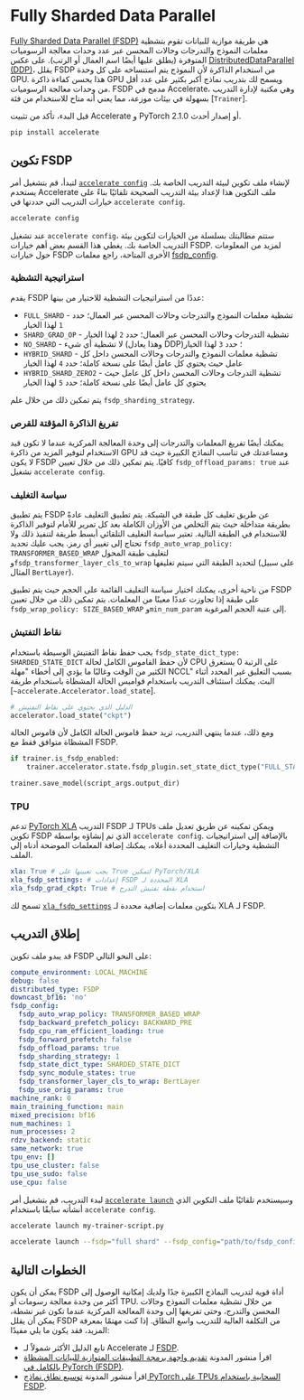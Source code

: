 # Fully Sharded Data Parallel

[Fully Sharded Data Parallel (FSDP)](https://pytorch.org/blog/introducing-pytorch-fully-sharded-data-parallel-api/) هي طريقة موازية للبيانات تقوم بتشظية معلمات النموذج والتدرجات وحالات المحسن عبر عدد وحدات معالجة الرسوميات المتوفرة (يطلق عليها أيضًا اسم العمال أو الرتب). على عكس [DistributedDataParallel (DDP)](https://pytorch.org/docs/stable/generated/torch.nn.parallel.DistributedDataParallel.html)، يقلل FSDP من استخدام الذاكرة لأن النموذج يتم استنساخه على كل وحدة GPU. هذا يحسن كفاءة ذاكرة GPU ويسمح لك بتدريب نماذج أكبر بكثير على عدد أقل من وحدات معالجة الرسوميات. FSDP مدمج في Accelerate، وهي مكتبة لإدارة التدريب بسهولة في بيئات موزعة، مما يعني أنه متاح للاستخدام من فئة [`Trainer`].

قبل البدء، تأكد من تثبيت Accelerate و PyTorch 2.1.0 أو إصدار أحدث.

```bash
pip install accelerate
```

## تكوين FSDP

لتبدأ، قم بتشغيل أمر [`accelerate config`](https://huggingface.co/docs/accelerate/package_reference/cli#accelerate-config) لإنشاء ملف تكوين لبيئة التدريب الخاصة بك. يستخدم Accelerate ملف التكوين هذا لإعداد بيئة التدريب الصحيحة تلقائيًا بناءً على خيارات التدريب التي حددتها في `accelerate config`.

```bash
accelerate config
```

عند تشغيل `accelerate config`، ستتم مطالبتك بسلسلة من الخيارات لتكوين بيئة التدريب الخاصة بك. يغطي هذا القسم بعض أهم خيارات FSDP. لمزيد من المعلومات حول خيارات FSDP الأخرى المتاحة، راجع معلمات [fsdp_config](https://huggingface.co/docs/transformers/main_classes/trainer#transformers.TrainingArguments.fsdp_config).

### استراتيجية التشظية

يقدم FSDP عددًا من استراتيجيات التشظية للاختيار من بينها:

* `FULL_SHARD` - تشظية معلمات النموذج والتدرجات وحالات المحسن عبر العمال؛ حدد `1` لهذا الخيار
* `SHARD_GRAD_OP` - تشظية التدرجات وحالات المحسن عبر العمال؛ حدد `2` لهذا الخيار
* `NO_SHARD` - لا تشظية أي شيء (وهذا يعادل DDP)؛ حدد `3` لهذا الخيار
* `HYBRID_SHARD` - تشظية معلمات النموذج والتدرجات وحالات المحسن داخل كل عامل حيث يحتوي كل عامل أيضًا على نسخة كاملة؛ حدد `4` لهذا الخيار
* `HYBRID_SHARD_ZERO2` - تشظية التدرجات وحالات المحسن داخل كل عامل حيث يحتوي كل عامل أيضًا على نسخة كاملة؛ حدد `5` لهذا الخيار

يتم تمكين ذلك من خلال علم `fsdp_sharding_strategy`.

### تفريغ الذاكرة المؤقتة للقرص

يمكنك أيضًا تفريغ المعلمات والتدرجات إلى وحدة المعالجة المركزية عندما لا تكون قيد الاستخدام لتوفير المزيد من ذاكرة GPU ومساعدتك في تناسب النماذج الكبيرة حيث قد لا يكون FSDP كافيًا. يتم تمكين ذلك من خلال تعيين `fsdp_offload_params: true` عند تشغيل `accelerate config`.

### سياسة التغليف

يتم تطبيق FSDP عن طريق تغليف كل طبقة في الشبكة. يتم تطبيق التغليف عادةً بطريقة متداخلة حيث يتم التخلص من الأوزان الكاملة بعد كل تمرير للأمام لتوفير الذاكرة للاستخدام في الطبقة التالية. تعتبر سياسة التغليف التلقائي أبسط طريقة لتنفيذ ذلك ولا تحتاج إلى تغيير أي رمز. يجب عليك تحديد `fsdp_auto_wrap_policy: TRANSFORMER_BASED_WRAP` لتغليف طبقة المحول و`fsdp_transformer_layer_cls_to_wrap` لتحديد الطبقة التي سيتم تغليفها (على سبيل المثال `BertLayer`).

من ناحية أخرى، يمكنك اختيار سياسة التغليف القائمة على الحجم حيث يتم تطبيق FSDP على طبقة إذا تجاوزت عددًا معينًا من المعلمات. يتم تمكين ذلك من خلال تعيين `fsdp_wrap_policy: SIZE_BASED_WRAP` و`min_num_param` إلى عتبة الحجم المرغوبة.

### نقاط التفتيش

يجب حفظ نقاط التفتيش الوسيطة باستخدام `fsdp_state_dict_type: SHARDED_STATE_DICT` لأن حفظ القاموس الكامل لحالة CPU على الرتبة 0 يستغرق الكثير من الوقت وغالبًا ما يؤدي إلى أخطاء "مهلة NCCL" بسبب التعليق غير المحدد أثناء البث. يمكنك استئناف التدريب باستخدام قواميس الحالة المشظاة باستخدام طريقة [`~accelerate.Accelerator.load_state`].

```py
# الدليل الذي يحتوي على نقاط التفتيش
accelerator.load_state("ckpt")
```

ومع ذلك، عندما ينتهي التدريب، تريد حفظ قاموس الحالة الكامل لأن قاموس الحالة المشظاة متوافق فقط مع FSDP.

```py
if trainer.is_fsdp_enabled:
    trainer.accelerator.state.fsdp_plugin.set_state_dict_type("FULL_STATE_DICT")

trainer.save_model(script_args.output_dir)
```

### TPU

تدعم [PyTorch XLA](https://pytorch.org/xla/release/2.1/index.html) التدريب FSDP لـ TPUs ويمكن تمكينه عن طريق تعديل ملف تكوين FSDP الذي تم إنشاؤه بواسطة `accelerate config`. بالإضافة إلى استراتيجيات التشظية وخيارات التغليف المحددة أعلاه، يمكنك إضافة المعلمات الموضحة أدناه إلى الملف.

```yaml
xla: True # يجب تعيينها على True لتمكين PyTorch/XLA
xla_fsdp_settings: # إعدادات FSDP المحددة لـ XLA
xla_fsdp_grad_ckpt: True # استخدام نقطة تفتيش التدرج
```

تسمح لك [`xla_fsdp_settings`](https://github.com/pytorch/xla/blob/2e6e183e0724818f137c8135b34ef273dea33318/torch_xla/distributed/fsdp/xla_fully_sharded_data_parallel.py#L128) بتكوين معلمات إضافية محددة لـ XLA لـ FSDP.

## إطلاق التدريب

قد يبدو ملف تكوين FSDP على النحو التالي:

```yaml
compute_environment: LOCAL_MACHINE
debug: false
distributed_type: FSDP
downcast_bf16: 'no'
fsdp_config:
  fsdp_auto_wrap_policy: TRANSFORMER_BASED_WRAP
  fsdp_backward_prefetch_policy: BACKWARD_PRE
  fsdp_cpu_ram_efficient_loading: true
  fsdp_forward_prefetch: false
  fsdp_offload_params: true
  fsdp_sharding_strategy: 1
  fsdp_state_dict_type: SHARDED_STATE_DICT
  fsdp_sync_module_states: true
  fsdp_transformer_layer_cls_to_wrap: BertLayer
  fsdp_use_orig_params: true
machine_rank: 0
main_training_function: main
mixed_precision: bf16
num_machines: 1
num_processes: 2
rdzv_backend: static
same_network: true
tpu_env: []
tpu_use_cluster: false
tpu_use_sudo: false
use_cpu: false
```

لبدء التدريب، قم بتشغيل أمر [`accelerate launch`](https://huggingface.co/docs/accelerate/package_reference/cli#accelerate-launch) وسيستخدم تلقائيًا ملف التكوين الذي أنشأته سابقًا باستخدام `accelerate config`.

```bash
accelerate launch my-trainer-script.py
```

```bash
accelerate launch --fsdp="full shard" --fsdp_config="path/to/fsdp_config/ my-trainer-script.py
```

## الخطوات التالية

يمكن أن يكون FSDP أداة قوية لتدريب النماذج الكبيرة جدًا ولديك إمكانية الوصول إلى أكثر من وحدة معالجة رسومات أو TPU. من خلال تشظية معلمات النموذج وحالات المحسن والتدرج، وحتى تفريغها إلى وحدة المعالجة المركزية عندما تكون غير نشطة، يمكن أن يقلل FSDP من التكلفة العالية للتدريب واسع النطاق. إذا كنت مهتمًا بمعرفة المزيد، فقد يكون ما يلي مفيدًا:
* تابع الدليل الأكثر شمولاً لـ Accelerate لـ [FSDP](https://huggingface.co/docs/accelerate/usage_guides/fsdp).
* اقرأ منشور المدونة [تقديم واجهة برمجة التطبيقات المتوازية للبيانات المشظاة بالكامل في PyTorch (FSDP)](https://pytorch.org/blog/introducing-pytorch-fully-sharded-data-parallel-api/).
* اقرأ منشور المدونة [توسيع نطاق نماذج PyTorch على TPUs السحابية باستخدام FSDP](https://pytorch.org/blog/scaling-pytorch-models-on-cloud-tpus-with-fsdp/).